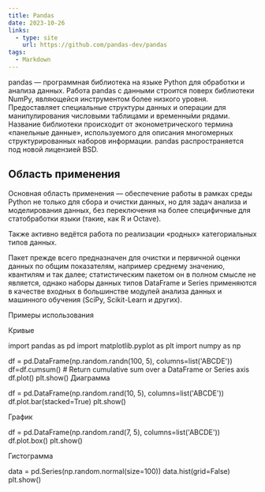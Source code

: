 ```yaml
---
title: Pandas
date: 2023-10-26
links:
  - type: site
    url: https://github.com/pandas-dev/pandas
tags:
  - Markdown
---
```


pandas — программная библиотека на языке Python для обработки и анализа данных. Работа pandas с данными строится поверх библиотеки NumPy, являющейся инструментом более низкого уровня. Предоставляет специальные структуры данных и операции для манипулирования числовыми таблицами и временны́ми рядами. Название библиотеки происходит от эконометрического термина «панельные данные», используемого для описания многомерных структурированных наборов информации. pandas распространяется под новой лицензией BSD.

## Область применения
Основная область применения — обеспечение работы в рамках среды Python не только для сбора и очистки данных, но для задач анализа и моделирования данных, без переключения на более специфичные для статобработки языки (такие, как R и Octave).

Также активно ведётся работа по реализации «родных» категориальных типов данных.

Пакет прежде всего предназначен для очистки и первичной оценки данных по общим показателям, например среднему значению, квантилям и так далее; статистическим пакетом он в полном смысле не является, однако наборы данных типов DataFrame и Series применяются в качестве входных в большинстве модулей анализа данных и машинного обучения (SciPy, Scikit-Learn и других).
<!--more-->

Примеры использования

Кривые

import pandas as pd
import matplotlib.pyplot as plt
import numpy as np

df = pd.DataFrame(np.random.randn(100, 5), columns=list('ABCDE'))
df=df.cumsum() # Return cumulative sum over a DataFrame or Series axis
df.plot()
plt.show()
Диаграмма

df = pd.DataFrame(np.random.rand(10, 5), columns=list('ABCDE'))
df.plot.bar(stacked=True)
plt.show()

График

df = pd.DataFrame(np.random.rand(7, 5), columns=list('ABCDE'))
df.plot.box()
plt.show()

Гистограмма

data = pd.Series(np.random.normal(size=100))
data.hist(grid=False)
plt.show()
